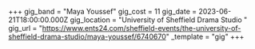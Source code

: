 +++
gig_band = "Maya Youssef"
gig_cost = 11
gig_date = 2023-06-21T18:00:00.000Z
gig_location = "University of Sheffield Drama Studio "
gig_url = "https://www.ents24.com/sheffield-events/the-university-of-sheffield-drama-studio/maya-youssef/6740670"
_template = "gig"
+++

